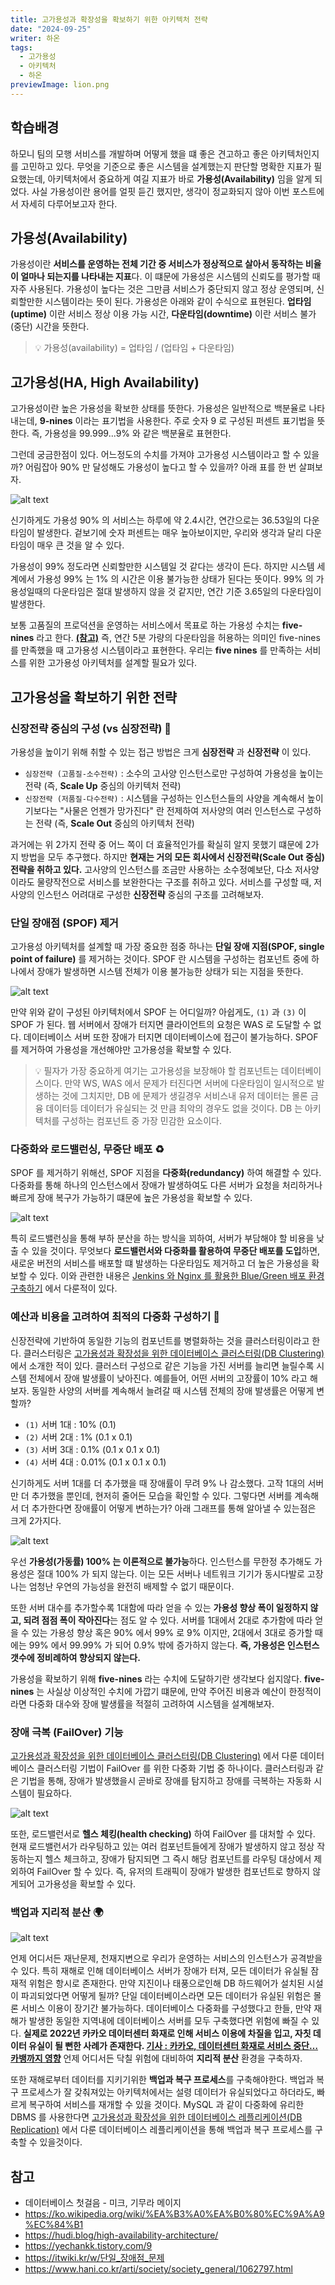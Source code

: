 ```yaml
---
title: 고가용성과 확장성을 확보하기 위한 아키텍처 전략
date: "2024-09-25"
writer: 하온
tags:
  - 고가용성
  - 아키텍처
  - 하온 
previewImage: lion.png
---
```


## 학습배경

하모니 팀의 모행 서비스를 개발하며 어떻게 했을 떄 좋은 견고하고 좋은 아키텍처인지를 고민하고 있다. 무엇을 기준으로 좋은 시스템을 설계했는지 판단할 명확한 지표가 필요했는데, 아키텍처에서 중요하게 여길 지표가 바로 **가용성(Availability)** 임을 알게 되었다. 사실 가용성이란 용어를 얼핏 듣긴 했지만, 생각이 정교화되지 않아 이번 포스트에서 자세히 다루어보고자 한다. 

## 가용성(Availability)

가용성이란 **서비스를 운영하는 전체 기간 중 서비스가 정상적으로 살아서 동작하는 비율이 얼마나 되는지를 나타내는 지표**다. 이 떄문에 가용성은 시스템의 신뢰도를 평가할 때 자주 사용된다. 
가용성이 높다는 것은 그만큼 서비스가 중단되지 않고 정상 운영되며, 신뢰할만한 시스템이라는 뜻이 된다. 가용성은 아래와 같이 수식으로 표현된다. **업타임(uptime)** 이란 서비스 정상 이용 가능 시간, **다운타임(downtime)** 이란 서비스 불가(중단) 시간을 뜻한다.

> 💡 가용성(availability) = 업타임 / (업타임 + 다운타임)

## 고가용성(HA, High Availability)

고가용성이란 높은 가용성을 확보한 상태를 뜻한다. 가용성은 일반적으로 백분율로 나타내는데, **9-nines** 이라는 표기법을 사용한다. 주로 숫자 9 로 구성된 퍼센트 표기법을 뜻한다. 즉, 가용성을 99.999...9% 와 같은 백분율로 표현한다. 

그런데 궁금한점이 있다. 어느정도의 수치를 가져야 고가용성 시스템이라고 할 수 있을까? 어림잡아 90% 만 달성해도 가용성이 높다고 할 수 있을까? 아래 표를 한 번 살펴보자.

![alt text](image.png)

신기하게도 가용성 90% 의 서비스는 하루에 약 2.4시간, 연간으로는 36.53일의 다운타임이 발생한다. 겉보기에 숫자 퍼센트는 매우 높아보이지만, 우리와 생각과 달리 다운타임이 매우 큰 것을 알 수 있다. 

가용성이 99% 정도라면 신뢰할만한 시스템일 것 같다는 생각이 든다. 하지만 시스템 세계에서 가용성 99% 는 1% 의 시간은 이용 불가능한 상태가 된다는 뜻이다. 99% 의 가용성일때의 다운타임은 절대 발생하지 않을 것 같지만, 연간 기준 3.65일의 다운타임이 발생한다. 

보통 고품질의 프로덕션을 운영하는 서비스에서 목표로 하는 가용성 수치는 **five-nines** 라고 한다. **[(참고)](https://ko.wikipedia.org/wiki/%EA%B3%A0%EA%B0%80%EC%9A%A9%EC%84%B1)** 즉, 연간 5분 가량의 다운타임을 허용하는 의미인 five-nines 를 만족했을 때 고가용성 시스템이라고 표현한다. 우리는 **five nines** 를 만족하는 서비스를 위한 고가용성 아키텍처를 설계할 필요가 있다.

## 고가용성을 확보하기 위한 전략

### 신장전략 중심의 구성 (vs 심장전략) 🔑

가용성을 높이기 위해 취할 수 있는 접근 방법은 크게 **심장전략** 과 **신장전략** 이 있다. 

- `심장전략 (고품질-소수전략)` : 소수의 고사양 인스턴스로만 구성하여 가용성을 높이는 전략 (즉, **Scale Up** 중심의 아키텍처 전략) 
- `신장전략 (저품질-다수전략)` : 시스템을 구성하는 인스턴스들의 사양을 계속해서 높이기보다는 "사물은 언젠가 망가진다" 란 전제하여 저사양의 여러 인스턴스로 구성하는 전략 (즉, **Scale Out** 중심의 아키텍처 전략)

과거에는 위 2가지 전략 중 어느 쪽이 더 효율적인가를 확실히 알지 못했기 떄문에 2가지 방법을 모두 추구했다. 하지만 **현재는 거의 모든 회사에서 신장전략(Scale Out 중심) 전략을 취하고 있다.** 고사양의 인스턴스를 조금만 사용하는 소수정예보단, 다소 저사양이라도 물량작전으로 서비스를 보완한다는 구조를 취하고 있다. 서비스를 구성할 때, 저사양의 인스턴스 어려대로 구성한 **신장전략** 중심의 구조를 고려해보자.

### 단일 장애점 (SPOF) 제거

고가용성 아키텍처를 설계할 때 가장 중요한 점중 하나는 **단일 장애 지점(SPOF, single point of failure)** 를 제거하는 것이다. SPOF 란 시스템을 구성하는 컴포넌트 중에 하나에서 장애가 발생하면 시스템 전체가 이용 불가능한 상태가 되는 지점을 뜻한다.

![alt text](image-4.png)

만약 위와 같이 구성된 아키텍처에서 SPOF 는 어디일까? 아쉽게도, `(1)` 과 `(3)` 이 SPOF 가 된다. 웹 서버에서 장애가 터지면 클라이언트의 요청은 WAS 로 도달할 수 없다. 데이터베이스 서버 또한 장애가 터지면 데이터베이스에 접근이 불가능하다. SPOF 를 제거하여 가용성을 개선해야만 고가용성을 확보할 수 있다. 

> 💡 필자가 가장 중요하게 여기는 고가용성을 보장해야 할 컴포넌트는 데이터베이스이다. 만약 WS, WAS 에서 문제가 터진다면 서버에 다운타임이 일시적으로 발생하는 것에 그치지만, DB 에 문제가 생길경우 서비스내 유저 데이터는 몰론 금융 데이터등 데이터가 유실되는 것 만큼 최악의 경우도 없을 것이다. DB 는 아키텍처를 구성하는 컴포넌트 중 가장 민감한 요소이다.

### 다중화와 로드밸런싱, 무중단 배포 ♻️

SPOF 를 제거하기 위해선, SPOF 지점을 **다중화(redundancy)** 하여 해결할 수 있다. 다중화를 통해 하나의 인스턴스에서 장애가 발생하여도 다른 서버가 요청을 처리하거나 빠르게 장애 복구가 가능하기 떄문에 높은 가용성을 확보할 수 있다. 

![alt text](image-5.png)

특히 로드밸런싱을 통해 부하 분산을 하는 방식을 꾀하여, 서버가 부담해야 할 비용을 낮출 수 있을 것이다. 무엇보다 **로드밸런서와 다중화를 활용하여 무중단 배포를 도입**하면, 새로운 버전의 서비스를 배포할 떄 발생하는 다운타임도 제거하고 더 높은 가용성을 확보할 수 있다. 이와 관련한 내용은 [Jenkins 와 Nginx 를 활용한 Blue/Green 배포 환경 구축하기](https://haon.blog/haon/infra/ci-cd/jenkins-nginx-blue-green/) 에서 다룬적이 있다.


### 예산과 비용을 고려하여 최적의 다중화 구성하기 🎯

신장전략에 기반하여 동일한 기능의 컴포넌트를 병렬화하는 것을 클러스터링이라고 한다. 클러스터링은 [고가용성과 확장성을 위한 데이터베이스 클러스터링(DB Clustering)](https://haon.blog/database/clustering/) 에서 소개한 적이 있다. 클러스터 구성으로 같은 기능을 가진 서버를 늘리면 늘릴수록 시스템 전체에서 장애 발생률이 낮아진다. 예를들어, 어떤 서버의 고장률이 10% 라고 해보자. 동일한 사양의 서버를 계속해서 늘려갈 때 시스템 전체의 장애 발생률은 어떻게 변할까?

- `(1)` 서버 1대 : 10% (0.1)
- `(2)` 서버 2대 : 1% (0.1 x 0.1)
- `(3)` 서버 3대 : 0.1% (0.1 x 0.1 x 0.1)
- `(4)` 서버 4대 : 0.01% (0.1 x 0.1 x 0.1)

신기하게도 서버 1대를 더 추가했을 때 장애률이 무려 9% 나 감소했다. 고작 1대의 서버만 더 추가했을 뿐인데, 현저히 줄어든 모습을 확인할 수 있다. 그렇다면 서버를 계속해서 더 추가한다면 장애률이 어떻게 변하는가? 아래 그래프를 통해 알아낼 수 있는점은 크게 2가지다.

![alt text](image-1.png)

우선 **가용성(가동률) 100% 는 이론적으로 불가능**하다. 인스턴스를 무한정 추가해도 가용성은 절대 100% 가 되지 않는다. 이는 모든 서버나 네트워크 기기가 동시다발로 고장나는 엄청난 우연의 가능성을 완전히 배제할 수 없기 때문이다.

또한 서버 대수를 추가할수록 1대함에 따라 얻을 수 있는 **가용성 향상 폭이 일정하지 않고, 되려 점점 폭이 작아진다**는 점도 알 수 있다. 서버를 1대에서 2대로 추가함에 따라 얻을 수 있는 가용성 향상 혹은 90% 에서 99% 로 9% 이지만, 2대에서 3대로 증가할 때에는 99% 에서 99.99% 가 되어 0.9% 밖에 증가하지 않는다. **즉, 가용성은 인스턴스 갯수에 정비례하여 향상되지 않는다.** 

가용성을 확보하기 위해 **five-nines** 라는 수치에 도달하기란 생각보다 쉽지않다.  **five-nines** 는 사실상 이상적인 수치에 가깝기 떄문에, 만약 주어진 비용과 예산이 한정적이라면 다중화 대수와 장애 발생률을 적절히 고려하여 시스템을 설계해보자. 

### 장애 극복 (FailOver) 기능

[고가용성과 확장성을 위한 데이터베이스 클러스터링(DB Clustering)](https://haon.blog/database/clustering/) 에서 다룬 데이터베이스 클러스터링 기법이 FailOver 를 위한 다중화 기법 중 하나이다. 클러스터링과 같은 기법을 통해, 장애가 발생했을시 곧바로 장애를 탐지하고 장애를 극복하는 자동화 시스템이 필요하다.

![alt text](image-6.png)

또한, 로드밸런서로 **헬스 체킹(health checking)** 하여 FailOver 를 대처할 수 있다. 현재 로드밸런서가 라우팅하고 있는 여러 컴포넌트들에게 장애가 발생하지 않고 정상 작동하는지 헬스 체크하고, 장애가 탐지되면 그 즉시 해당 컴포넌트를 라우팅 대상에서 제외하여 FailOver 할 수 있다. 즉, 유저의 트래픽이 장애가 발생한 컴포넌트로 향하지 않게되어 고가용성을 확보할 수 있다.

### 백업과 지리적 분산 🌍

![alt text](image-7.png)

언제 어디서든 재난문제, 천재지변으로 우리가 운영하는 서비스의 인스턴스가 공격받을 수 있다. 특히 재해로 인해 데이터베이스 서버가 장애가 터져, 모든 데이터가 유실될 잠재적 위험은 항시로 존재한다.  만약 지진이나 태풍으로인해 DB 하드웨어가 설치된 시설이 파괴되었다면 어떻게 될까? 단일 데이터베이스라면 모든 데이터가 유실된 위험은 몰론 서비스 이용이 장기간 불가능하다. 데이터베이스 다중화를 구성했다고 한들, 만약 재해가 발생한 동일한 지역내에 데이터베이스 서버를 모두 구축했다면 위험에 빠질 수 있다. **실제로 2022년 카카오 데이터센터 화재로 인해 서비스 이용에 차질을 입고, 자칫 데이터 유실이 될 뻔한 사례가 존재한다. [기사 : 카카오, 데이터센터 화재로 서비스 중단… 카뱅까지 영향](https://www.hani.co.kr/arti/society/society_general/1062797.html)** 언제 어디서든 닥칠 위험에 대비하여 **지리적 분산** 환경을 구축하자.

또한 재해로부터 데이터를 지키기위한 **백업과 복구 프로세스**를 구축해야한다. 백업과 복구 프로세스가 잘 갖춰져있는 아키텍처에서는 설령 데이터가 유실되었다고 하더라도, 빠르게 복구하여 서비스를 재개할 수 있을 것이다. MySQL 과 같이 다중화에 유리한 DBMS 를 사용한다면 [고가용성과 확장성을 위한 데이터베이스 레플리케이션(DB Replication)](https://haon.blog/database/replication-theory/) 에서 다룬 데이터베이스 레플리케이션을 통해 백업과 복구 프로세스를 구축할 수 있을것이다.

## 참고

- 데이터베이스 첫걸음 - 미크, 기무라 메이지
- https://ko.wikipedia.org/wiki/%EA%B3%A0%EA%B0%80%EC%9A%A9%EC%84%B1
- https://hudi.blog/high-availability-architecture/
- https://yechankk.tistory.com/9
- https://itwiki.kr/w/단일_장애점_문제
- https://www.hani.co.kr/arti/society/society_general/1062797.html

